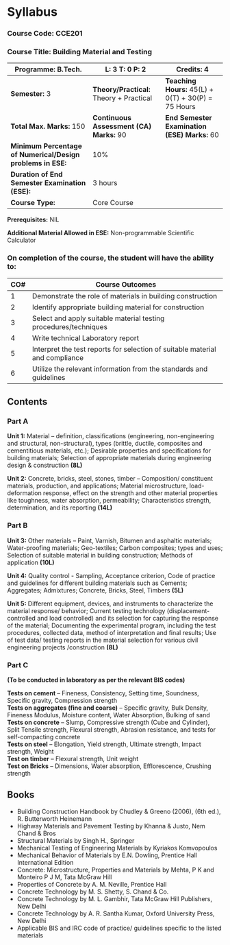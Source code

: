 # Syllabus

### **Course Code:** CCE201  
### **Course Title:** Building Material and Testing  

| **Programme:** B.Tech. | **L: 3 T: 0 P: 2** | **Credits:** 4 |
|------------------------|-------------------|----------------|
| **Semester:** 3 | **Theory/Practical:** Theory + Practical | **Teaching Hours:** 45(L) + 0(T) + 30(P) = 75 Hours |
| **Total Max. Marks:** 150 | **Continuous Assessment (CA) Marks:** 90 | **End Semester Examination (ESE) Marks:** 60 |
| **Minimum Percentage of Numerical/Design problems in ESE:** | 10%  | |
| **Duration of End Semester Examination (ESE):**  |3 hours  | | 
| **Course Type:**  | Core Course | | 

**Prerequisites:** NIL  

**Additional Material Allowed in ESE:** Non-programmable Scientific Calculator  


### **On completion of the course, the student will have the ability to:**

| **CO#** | **Course Outcomes** |
|--------|----------------------|
| 1 | Demonstrate the role of materials in building construction |
| 2 | Identify appropriate building material for construction |
| 3 | Select and apply suitable material testing procedures/techniques |
| 4 | Write technical Laboratory report |
| 5 | Interpret the test reports for selection of suitable material and compliance |
| 6 | Utilize the relevant information from the standards and guidelines |


## Contents

### Part A

**Unit 1:** Material – definition, classifications (engineering, non-engineering and structural, non-structural), types (brittle, ductile, composites and cementitious materials, etc.); Desirable properties and specifications for building materials; Selection of appropriate materials during engineering design & construction **(8L)**

**Unit 2:** Concrete, bricks, steel, stones, timber – Composition/ constituent materials, production, and applications; Material microstructure, load-deformation response, effect on the strength and other material properties like toughness, water absorption, permeability; Characteristics strength, determination, and its reporting **(14L)**

### Part B

**Unit 3:** Other materials – Paint, Varnish, Bitumen and asphaltic materials; Water-proofing materials; Geo-textiles; Carbon composites; types and uses; Selection of suitable material in building construction; Methods of application **(10L)**

**Unit 4:** Quality control - Sampling, Acceptance criterion, Code of practice and guidelines for different building materials such as Cements; Aggregates; Admixtures; Concrete, Bricks, Steel, Timbers **(5L)**

**Unit 5:** Different equipment, devices, and instruments to characterize the material response/ behavior; Current testing technology (displacement-controlled and load controlled) and its selection for capturing the response of the material; Documenting the experimental program, including the test procedures, collected data, method of interpretation and final results; Use of test data/ testing reports in the material selection for various civil engineering projects /construction  **(8L)**


### Part C  

**(To be conducted in laboratory as per the relevant BIS codes)** 

**Tests on cement** – Fineness, Consistency, Setting time, Soundness, Specific gravity, Compression strength  
**Tests on aggregates (fine and coarse)** – Specific gravity, Bulk Density, Fineness Modulus, Moisture content, Water Absorption, Bulking of sand  
**Tests on concrete** – Slump, Compressive strength (Cube and Cylinder), Split Tensile strength, Flexural strength, Abrasion resistance, and tests for self-compacting concrete  
**Tests on steel** – Elongation, Yield strength, Ultimate strength, Impact strength, Weight  
**Test on timber** – Flexural strength, Unit weight  
**Test on Bricks** – Dimensions, Water absorption, Efflorescence, Crushing strength  


## Books  

- Building Construction Handbook by Chudley & Greeno (2006), (6th ed.), R. Butterworth Heinemann  
- Highway Materials and Pavement Testing by Khanna & Justo, Nem Chand & Bros  
- Structural Materials by Singh H., Springer  
- Mechanical Testing of Engineering Materials by Kyriakos Komvopoulos  
- Mechanical Behavior of Materials by E.N. Dowling, Prentice Hall International Edition  
- Concrete: Microstructure, Properties and Materials by Mehta, P K and Monteiro P J M, Tata McGraw Hill  
- Properties of Concrete by A. M. Neville, Prentice Hall  
- Concrete Technology by M. S. Shetty, S. Chand & Co.  
- Concrete Technology by M. L. Gambhir, Tata McGraw Hill Publishers, New Delhi  
- Concrete Technology by A. R. Santha Kumar, Oxford University Press, New Delhi  
- Applicable BIS and IRC code of practice/ guidelines specific to the listed materials  
